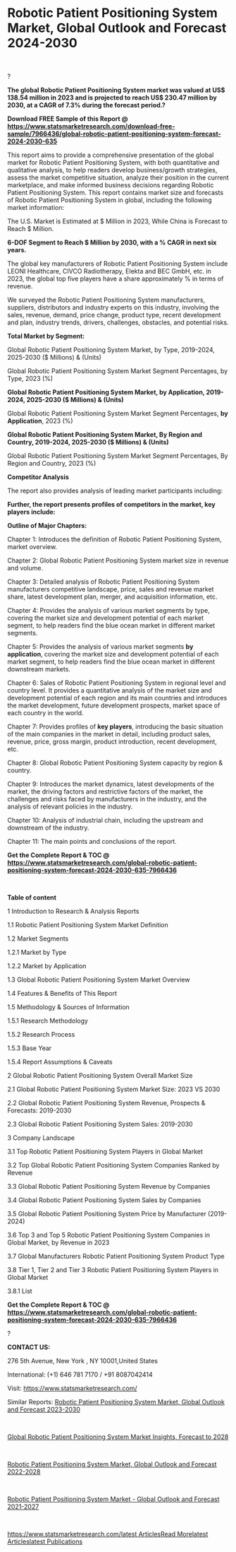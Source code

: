 <h1>Robotic Patient Positioning System Market, Global Outlook and Forecast 2024-2030</h1><br/><p>? </p>
 
 
 
 <p><meta charset="utf-8"></p>
 
 
 
 <p dir="ltr"><b id="docs-internal-guid-947db43d-7fff-95fc-1968-a12ac8c7509f">The global Robotic Patient Positioning System market was valued at US$ 138.54 million in 2023 and is projected to reach US$ 230.47 million by 2030, at a <strong>CAGR</strong> of 7.3% during the forecast period.? </b></p>
 
 
 
 <p><strong>Download FREE Sample of this Report @ <a href="https://www.statsmarketresearch.com/download-free-sample/7966436/global-robotic-patient-positioning-system-forecast-2024-2030-635">https://www.statsmarketresearch.com/download-free-sample/7966436/global-robotic-patient-positioning-system-forecast-2024-2030-635</a></strong></p>
 
 
 
 <p>This report aims to provide a comprehensive presentation of the global market for Robotic Patient Positioning System, with both quantitative and qualitative analysis, to help readers develop business/growth strategies, assess the market competitive situation, analyze their position in the current marketplace, and make informed business decisions regarding Robotic Patient Positioning System. This report contains market size and forecasts of Robotic Patient Positioning System in global, including the following market information:</p>
 
 
 
 <p>The U.S. Market is Estimated at $ Million in 2023, While China is Forecast to Reach $ Million.</p>
 
 
 
 <p><strong>6-DOF Segment to Reach $ Million by 2030, with a % <strong>CAGR</strong> in next six years.</strong></p>
 
 
 
 <p>The global key manufacturers of Robotic Patient Positioning System include LEONI Healthcare, CIVCO Radiotherapy, Elekta and BEC GmbH, etc. in 2023, the global top five players have a share approximately % in terms of revenue.</p>
 
 
 
 <p>We surveyed the Robotic Patient Positioning System manufacturers, suppliers, distributors and industry experts on this industry, involving the sales, revenue, demand, price change, product type, recent development and plan, industry trends, drivers, challenges, obstacles, and potential risks.</p>
 
 
 
 <p><strong>Total Market by Segment:</strong></p>
 
 
 
 <p>Global Robotic Patient Positioning System Market, by Type, 2019-2024, 2025-2030 ($ Millions) & (Units)</p>
 
 
 
 <p>Global Robotic Patient Positioning System Market Segment Percentages, by Type, 2023 (%)</p>
 
 
 
 <p><strong>Global Robotic Patient Positioning System Market, <strong>by Application</strong>, 2019-2024, 2025-2030 ($ Millions) & (Units)</strong></p>
 
 
 
 <p>Global Robotic Patient Positioning System Market Segment Percentages, <strong>by Application</strong>, 2023 (%)</p>
 
 
 
 <p><strong>Global Robotic Patient Positioning System Market, By Region and Country, 2019-2024, 2025-2030 ($ Millions) & (Units)</strong></p>
 
 
 
 <p>Global Robotic Patient Positioning System Market Segment Percentages, By Region and Country, 2023 (%)</p>
 
 
 
 <p><strong>Competitor Analysis</strong></p>
 
 
 
 <p>The report also provides analysis of leading market participants including:</p>
 
 
 
 <p><strong>Further, the report presents profiles of competitors in the market, <strong>key players</strong> include:</strong></p>
 
 
 
 <p><strong>Outline of Major Chapters:</strong></p>
 
 
 
 <p>Chapter 1: Introduces the definition of Robotic Patient Positioning System, market overview.</p>
 
 
 
 <p>Chapter 2: Global Robotic Patient Positioning System market size in revenue and volume.</p>
 
 
 
 <p>Chapter 3: Detailed analysis of Robotic Patient Positioning System manufacturers competitive landscape, price, sales and revenue market share, latest development plan, merger, and acquisition information, etc.</p>
 
 
 
 <p>Chapter 4: Provides the analysis of various market segments by type, covering the market size and development potential of each market segment, to help readers find the blue ocean market in different market segments.</p>
 
 
 
 <p>Chapter 5: Provides the analysis of various market segments <strong>by application</strong>, covering the market size and development potential of each market segment, to help readers find the blue ocean market in different downstream markets.</p>
 
 
 
 <p>Chapter 6: Sales of Robotic Patient Positioning System in regional level and country level. It provides a quantitative analysis of the market size and development potential of each region and its main countries and introduces the market development, future development prospects, market space of each country in the world.</p>
 
 
 
 <p>Chapter 7: Provides profiles of <strong>key players</strong>, introducing the basic situation of the main companies in the market in detail, including product sales, revenue, price, gross margin, product introduction, recent development, etc.</p>
 
 
 
 <p>Chapter 8: Global Robotic Patient Positioning System capacity by region & country.</p>
 
 
 
 <p>Chapter 9: Introduces the market dynamics, latest developments of the market, the driving factors and restrictive factors of the market, the challenges and risks faced by manufacturers in the industry, and the analysis of relevant policies in the industry.</p>
 
 
 
 <p>Chapter 10: Analysis of industrial chain, including the upstream and downstream of the industry.</p>
 
 
 
 <p>Chapter 11: The main points and conclusions of the report.</p>
 
 
 
 <div><b>Get the Complete Report & TOC @ <a href="https://www.statsmarketresearch.com/global-robotic-patient-positioning-system-forecast-2024-2030-635-7966436">https://www.statsmarketresearch.com/global-robotic-patient-positioning-system-forecast-2024-2030-635-7966436</a></b></div>
 
 
 
 <p><br />
 
 <b>Table of content</b></p>
 
 
 
 <p>1 Introduction to Research & Analysis Reports<br />
 
 1.1 Robotic Patient Positioning System Market Definition<br />
 
 1.2 Market Segments<br />
 
 1.2.1 Market by Type<br />
 
 1.2.2 Market by Application<br />
 
 1.3 Global Robotic Patient Positioning System Market Overview<br />
 
 1.4 Features & Benefits of This Report<br />
 
 1.5 Methodology & Sources of Information<br />
 
 1.5.1 Research Methodology<br />
 
 1.5.2 Research Process<br />
 
 1.5.3 Base Year<br />
 
 1.5.4 Report Assumptions & Caveats<br />
 
 2 Global Robotic Patient Positioning System Overall Market Size<br />
 
 2.1 Global Robotic Patient Positioning System Market Size: 2023 VS 2030<br />
 
 2.2 Global Robotic Patient Positioning System Revenue, Prospects & Forecasts: 2019-2030<br />
 
 2.3 Global Robotic Patient Positioning System Sales: 2019-2030<br />
 
 3 Company Landscape<br />
 
 3.1 Top Robotic Patient Positioning System Players in Global Market<br />
 
 3.2 Top Global Robotic Patient Positioning System Companies Ranked by Revenue<br />
 
 3.3 Global Robotic Patient Positioning System Revenue by Companies<br />
 
 3.4 Global Robotic Patient Positioning System Sales by Companies<br />
 
 3.5 Global Robotic Patient Positioning System Price by Manufacturer (2019-2024)<br />
 
 3.6 Top 3 and Top 5 Robotic Patient Positioning System Companies in Global Market, by Revenue in 2023<br />
 
 3.7 Global Manufacturers Robotic Patient Positioning System Product Type<br />
 
 3.8 Tier 1, Tier 2 and Tier 3 Robotic Patient Positioning System Players in Global Market<br />
 
 3.8.1 List</p>
 
 
 
 <div><b>Get the Complete Report & TOC @ <a href="https://www.statsmarketresearch.com/global-robotic-patient-positioning-system-forecast-2024-2030-635-7966436">https://www.statsmarketresearch.com/global-robotic-patient-positioning-system-forecast-2024-2030-635-7966436</a></b></div>
 
 
 
 <p>? </p>
 
 
 
 <p><b>CONTACT US:</b><br />
 
 276 5th Avenue, New York , NY 10001,United States<br />
 
 International: (+1) 646 781 7170 / +91 8087042414<br />
 
 Visit: <a href="https://www.statsmarketresearch.com/">https://www.statsmarketresearch.com/</a><br />
 
 Similar Reports: <a href="https://www.statsmarketresearch.com/global-robotic-patient-positioning-system-forecast-2024-2030-635-7966436">Robotic Patient Positioning System Market, Global Outlook and Forecast 2023-2030</a><br />
 
 <br />
 
 <a href="https://www.statsmarketresearch.com/global-robotic-patient-positioning-system-forecast-2024-2030-635-7966436">Global Robotic Patient Positioning System Market Insights, Forecast to 2028</a><br />
 
 <br />
 
 <a href="https://www.statsmarketresearch.com/global-robotic-patient-positioning-system-forecast-2024-2030-635-7966436">Robotic Patient Positioning System Market, Global Outlook and Forecast 2022-2028</a><br />
 
 <br />
 
 <a href="https://www.statsmarketresearch.com/global-robotic-patient-positioning-system-forecast-2024-2030-635-7966436">Robotic Patient Positioning System Market - Global Outlook and Forecast 2021-2027</a><br />
 
 <br />
 
 <a href="https://gyeongbokgung.com">https://www.statsmarketresearch.com/</a><a href="https://hallyeomaritime.com">latest Articles</a><a href="https://jingwansa.com">Read More</a><a href="https://nguoiviet.jp/">latest Articles</a><a href="https://www.intelmarketresearch.com/">latest Publications</a></p>